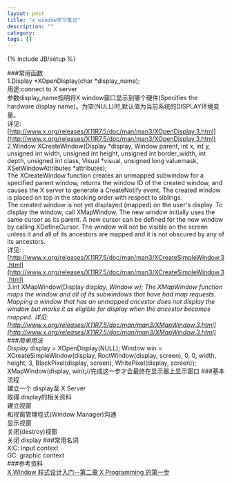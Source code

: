```yaml
---
layout: post
title: "x window学习笔记"
description: ""
category: 
tags: []
---
```

{% include JB/setup %}

###常用函数  
	1.Display *XOpenDisplay(char *display_name);  
	用途:connect to X server  
	参数display_name指明将X window窗口显示到哪个硬件(Specifies the hardware display name)。为空(NULL)时,默认值为当前系统的DISPLAY环境变量。  
详见:[http://www.x.org/releases/X11R7.5/doc/man/man3/XOpenDisplay.3.html](http://www.x.org/releases/X11R7.5/doc/man/man3/XOpenDisplay.3.html)  
	2.Window XCreateWindow(Display *display, Window parent, int x, int y, unsigned int width, unsigned int height, unsigned int border_width, int depth, unsigned int class, Visual *visual, unsigned long valuemask, XSetWindowAttributes *attributes);  
	The XCreateWindow function creates an unmapped subwindow for a specified parent window, returns the window ID of the created window, and causes the X server to generate a CreateNotify event. The created window is placed on top in the stacking order with respect to siblings.  
	The created window is not yet displayed (mapped) on the user's display. To display the window, call XMapWindow. The new window initially uses the same cursor as its parent. A new cursor can be defined for the new window by calling XDefineCursor. The window will not be visible on the screen unless it and all of its ancestors are mapped and it is not obscured by any of its ancestors.  
详见:[http://www.x.org/releases/X11R7.5/doc/man/man3/XCreateSimpleWindow.3.html](http://www.x.org/releases/X11R7.5/doc/man/man3/XCreateSimpleWindow.3.html)  
	3.int XMapWindow(Display *display, Window w);
	The XMapWindow function maps the window and all of its subwindows that have had map requests. Mapping a window that has an unmapped ancestor does not display the window but marks it as eligible for display when the ancestor becomes mapped. 
详见:[http://www.x.org/releases/X11R7.5/doc/man/man3/XMapWindow.3.html](http://www.x.org/releases/X11R7.5/doc/man/man3/XMapWindow.3.html)  
###简单用法  
	Display* display = XOpenDisplay(NULL);
	Window win = XCreateSimpleWindow(display, RootWindow(display, screen), 0, 0, width, height, 3, BlackPixel(display, screen), WhitePixel(display, screen));
	XMapWindow(display, win);//完成这一步才会最终在显示器上显示窗口
###基本流程  
	建立一个 display至 X Server  
	取得 display的相关资料  
	建立视窗  
	和视窗管理程式(Window Manager)沟通  
	显示视窗  
	关闭(destroy)视窗  
	关闭 display
###常用名词  
XIC: input context  
GC:  graphic context  
###参考资料  
[X Window 程式设计入门--第二章 X Programming 的第一步](http://fanqiang.chinaunix.net/a4/b8/20010601/190001312.html)  
